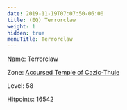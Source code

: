 ```yaml
---
date: 2019-11-19T07:07:50-06:00
title: (EQ) Terrorclaw
weight: 1
hidden: true
menuTitle: Terrorclaw
---
```


Name: Terrorclaw


Zone: [Accursed Temple of Cazic-Thule](/en/eq/exploration/accursed_temple_of_cazicthule)

Level: 58

Hitpoints: 16542
